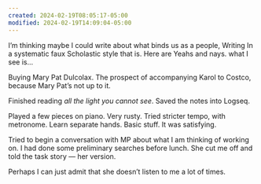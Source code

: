 ```yaml
---
created: 2024-02-19T08:05:17-05:00
modified: 2024-02-19T14:09:04-05:00
---
```


I’m thinking maybe I could write about what binds us as a people, Writing In a systematic faux Scholastic style that is. Here are Yeahs and nays. what I see is...

Buying Mary Pat Dulcolax. The prospect of accompanying Karol to Costco, because Mary Pat’s not up to it.

Finished reading *all the light you cannot see*. Saved the notes into Logseq.

Played a few pieces on piano. Very rusty. Tried stricter tempo, with metronome. Learn separate hands. Basic stuff. It was satisfying.

Tried to begin a conversation with MP about what I am thinking of working on. I had done some preliminary searches before lunch. She cut me off and told the task story — her version. 

Perhaps I can just admit that she doesn’t listen to me a lot of times.
